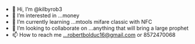 - 👋 Hi, I’m @kilbyrob3
- 👀 I’m interested in ...money
- 🌱 I’m currently learning ...mtools mifare classic with NFC
- 💞️ I’m looking to collaborate on ...anything that will bring a large prophet
- 📫 How to reach me ...robertbolduc16@gmail.com or 8572470068

<!---
kilbyrob3/kilbyrob3 is a ✨ special ✨ repository because its `README.md` (this file) appears on your GitHub profile.
You can click the Preview link to take a look at your changes.
--->

